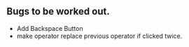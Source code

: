 ## Bugs to be worked out. 
  * Add Backspace Button
  * make operator replace previous operator if clicked twice. 
